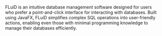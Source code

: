 FLuiD is an intuitive database management software designed for users who prefer a point-and-click interface for interacting with databases. Built using JavaFX, FLuiD simplifies complex SQL operations into user-friendly actions, enabling even those with minimal programming knowledge to manage their databases efficiently.
